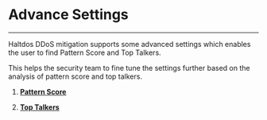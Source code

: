 # Advance Settings

---

Haltdos DDoS mitigation supports some advanced settings which enables the user to find Pattern Score and Top Talkers.

This helps the security team to fine tune the settings further based on the analysis of pattern score and top talkers.

1. [**Pattern Score**](pattern_score.md)

2. [**Top Talkers**](top_talkers.md)